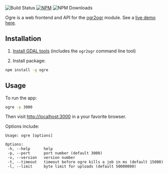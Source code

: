 ![Build Status](https://github.com/wavded/ogre/workflows/build/badge.svg?branch=master) [![NPM](https://img.shields.io/npm/v/ogre.svg)](https://npmjs.com/package/ogre) ![NPM Downloads](https://img.shields.io/npm/dt/ogre.svg)

Ogre is a web frontend and API for the [ogr2ogr][2] module. See a [live demo here][3].

## Installation

1. [Install GDAL tools][1] (includes the `ogr2ogr` command line tool)

2. Install package:

```sh
npm install -g ogre
```

## Usage

To run the app:

```sh
ogre -p 3000
```

Then visit <http://localhost:3000> in a your favorite browser.

Options include:

```
Usage: ogre [options]

Options:
 -h, --help      help
 -p, --port      port number (default 3000)
 -v, --version   version number
 -t, --timeout   timeout before ogre kills a job in ms (default 15000)
 -l, --limit     byte limit for uploads (default 50000000)
```

[1]: https://gdal.org/download.html
[2]: https://github.com/wavded/ogr2ogr
[3]: https://ogre.adc4gis.com
[4]: https://github.com/wavded/ogre/wiki

